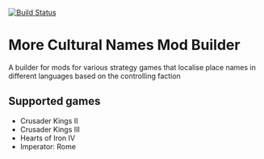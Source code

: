 [![Build Status](https://github.com/hmlendea/more-cultural-names-builder/actions/workflows/dotnet.yml/badge.svg)](https://github.com/hmlendea/more-cultural-names-builder/actions/workflows/dotnet.yml)

# More Cultural Names Mod Builder

A builder for mods for various strategy games that localise place names in different languages based on the controlling faction

## Supported games

 - Crusader Kings II
 - Crusader Kings III
 - Hearts of Iron IV
 - Imperator: Rome
